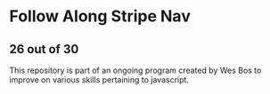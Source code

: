 # Follow Along Stripe Nav
## 26 out of 30
This repository is part of an ongoing program created by Wes Bos to improve on various skills pertaining to javascript.

